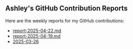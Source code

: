 ## Ashley's GitHub Contribution Reports

Here are the weekly reports for my GitHub contributions:

<!-- insert list after this marker-->
<!-- insert list after this marker-->
- [report-2025-04-22.md](reports/report-2025-04-22.md)
- [report-2025-04-19.md](reports/report-2025-04-19.md)
- [2025-03-26](reports/contributions-2025-03-26.md)

